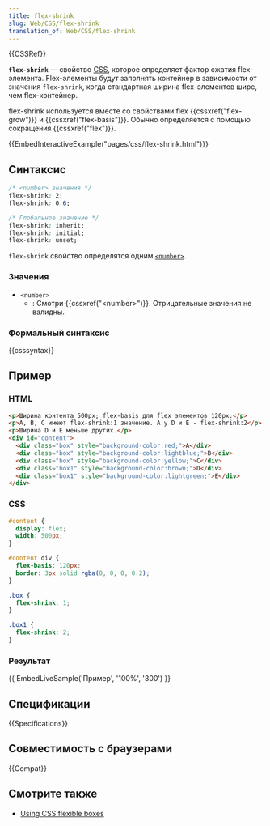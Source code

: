 ```yaml
---
title: flex-shrink
slug: Web/CSS/flex-shrink
translation_of: Web/CSS/flex-shrink
---
```


{{CSSRef}}

**`flex-shrink`** — свойство [CSS](/ru/docs/CSS), которое определяет фактор сжатия flex-элемента. Flex-элементы будут заполнять контейнер в зависимости от значения `flex-shrink`, когда стандартная ширина flex-элементов шире, чем flex-контейнер.

flex-shrink используется вместе со свойствами flex {{cssxref("flex-grow")}} и {{cssxref("flex-basis")}}. Обычно определяется с помощью сокращения {{cssxref("flex")}}.

{{EmbedInteractiveExample("pages/css/flex-shrink.html")}}

## Синтаксис

```css
/* <number> значения */
flex-shrink: 2;
flex-shrink: 0.6;

/* Глобальное значение */
flex-shrink: inherit;
flex-shrink: initial;
flex-shrink: unset;
```

`flex-shrink` свойство определятся одним [`<number>`](#number).

### Значения

- `<number>`
  - : Смотри {{cssxref("&lt;number&gt;")}}. Отрицательные значения не валидны.

### Формальный синтаксис

{{csssyntax}}

## Пример

### HTML

```html
<p>Ширина контента 500px; flex-basis для flex элементов 120px.</p>
<p>A, B, C имеют flex-shrink:1 значение. А у D и E - flex-shrink:2</p>
<p>Ширина D и E меньше других.</p>
<div id="content">
  <div class="box" style="background-color:red;">A</div>
  <div class="box" style="background-color:lightblue;">B</div>
  <div class="box" style="background-color:yellow;">C</div>
  <div class="box1" style="background-color:brown;">D</div>
  <div class="box1" style="background-color:lightgreen;">E</div>
</div>
```

### CSS

```css
#content {
  display: flex;
  width: 500px;
}

#content div {
  flex-basis: 120px;
  border: 3px solid rgba(0, 0, 0, 0.2);
}

.box {
  flex-shrink: 1;
}

.box1 {
  flex-shrink: 2;
}
```

### Результат

{{ EmbedLiveSample('Пример', '100%', '300') }}

## Спецификации

{{Specifications}}

## Совместимость с браузерами

{{Compat}}

## Смотрите также

- [Using CSS flexible boxes](/ru/docs/CSS/Using_CSS_flexible_boxes)
